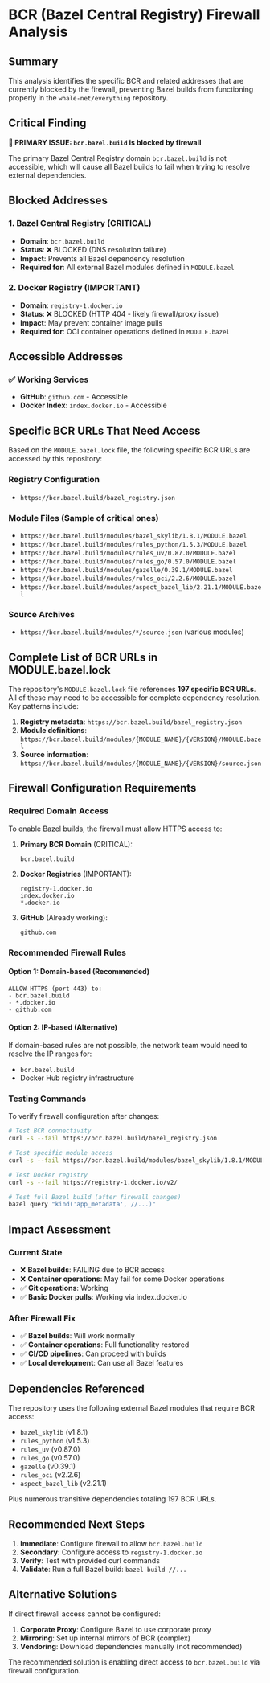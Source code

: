 # BCR (Bazel Central Registry) Firewall Analysis

## Summary

This analysis identifies the specific BCR and related addresses that are currently blocked by the firewall, preventing Bazel builds from functioning properly in the `whale-net/everything` repository.

## Critical Finding

**🚨 PRIMARY ISSUE: `bcr.bazel.build` is blocked by firewall**

The primary Bazel Central Registry domain `bcr.bazel.build` is not accessible, which will cause all Bazel builds to fail when trying to resolve external dependencies.

## Blocked Addresses

### 1. Bazel Central Registry (CRITICAL)
- **Domain**: `bcr.bazel.build`
- **Status**: ❌ BLOCKED (DNS resolution failure)
- **Impact**: Prevents all Bazel dependency resolution
- **Required for**: All external Bazel modules defined in `MODULE.bazel`

### 2. Docker Registry (IMPORTANT)
- **Domain**: `registry-1.docker.io` 
- **Status**: ❌ BLOCKED (HTTP 404 - likely firewall/proxy issue)
- **Impact**: May prevent container image pulls
- **Required for**: OCI container operations defined in `MODULE.bazel`

## Accessible Addresses

### ✅ Working Services
- **GitHub**: `github.com` - Accessible
- **Docker Index**: `index.docker.io` - Accessible

## Specific BCR URLs That Need Access

Based on the `MODULE.bazel.lock` file, the following specific BCR URLs are accessed by this repository:

### Registry Configuration
- `https://bcr.bazel.build/bazel_registry.json`

### Module Files (Sample of critical ones)
- `https://bcr.bazel.build/modules/bazel_skylib/1.8.1/MODULE.bazel`
- `https://bcr.bazel.build/modules/rules_python/1.5.3/MODULE.bazel`
- `https://bcr.bazel.build/modules/rules_uv/0.87.0/MODULE.bazel`
- `https://bcr.bazel.build/modules/rules_go/0.57.0/MODULE.bazel`
- `https://bcr.bazel.build/modules/gazelle/0.39.1/MODULE.bazel`
- `https://bcr.bazel.build/modules/rules_oci/2.2.6/MODULE.bazel`
- `https://bcr.bazel.build/modules/aspect_bazel_lib/2.21.1/MODULE.bazel`

### Source Archives
- `https://bcr.bazel.build/modules/*/source.json` (various modules)

## Complete List of BCR URLs in MODULE.bazel.lock

The repository's `MODULE.bazel.lock` file references **197 specific BCR URLs**. All of these may need to be accessible for complete dependency resolution. Key patterns include:

1. **Registry metadata**: `https://bcr.bazel.build/bazel_registry.json`
2. **Module definitions**: `https://bcr.bazel.build/modules/{MODULE_NAME}/{VERSION}/MODULE.bazel`
3. **Source information**: `https://bcr.bazel.build/modules/{MODULE_NAME}/{VERSION}/source.json`

## Firewall Configuration Requirements

### Required Domain Access

To enable Bazel builds, the firewall must allow HTTPS access to:

1. **Primary BCR Domain** (CRITICAL):
   ```
   bcr.bazel.build
   ```

2. **Docker Registries** (IMPORTANT):
   ```
   registry-1.docker.io
   index.docker.io
   *.docker.io
   ```

3. **GitHub** (Already working):
   ```
   github.com
   ```

### Recommended Firewall Rules

#### Option 1: Domain-based (Recommended)
```
ALLOW HTTPS (port 443) to:
- bcr.bazel.build
- *.docker.io
- github.com
```

#### Option 2: IP-based (Alternative)
If domain-based rules are not possible, the network team would need to resolve the IP ranges for:
- `bcr.bazel.build`
- Docker Hub registry infrastructure

### Testing Commands

To verify firewall configuration after changes:

```bash
# Test BCR connectivity
curl -s --fail https://bcr.bazel.build/bazel_registry.json

# Test specific module access
curl -s --fail https://bcr.bazel.build/modules/bazel_skylib/1.8.1/MODULE.bazel

# Test Docker registry
curl -s --fail https://registry-1.docker.io/v2/

# Test full Bazel build (after firewall changes)
bazel query "kind('app_metadata', //...)"
```

## Impact Assessment

### Current State
- ❌ **Bazel builds**: FAILING due to BCR access
- ❌ **Container operations**: May fail for some Docker operations
- ✅ **Git operations**: Working
- ✅ **Basic Docker pulls**: Working via index.docker.io

### After Firewall Fix
- ✅ **Bazel builds**: Will work normally
- ✅ **Container operations**: Full functionality restored
- ✅ **CI/CD pipelines**: Can proceed with builds
- ✅ **Local development**: Can use all Bazel features

## Dependencies Referenced

The repository uses the following external Bazel modules that require BCR access:

- `bazel_skylib` (v1.8.1)
- `rules_python` (v1.5.3) 
- `rules_uv` (v0.87.0)
- `rules_go` (v0.57.0)
- `gazelle` (v0.39.1)
- `rules_oci` (v2.2.6)
- `aspect_bazel_lib` (v2.21.1)

Plus numerous transitive dependencies totaling 197 BCR URLs.

## Recommended Next Steps

1. **Immediate**: Configure firewall to allow `bcr.bazel.build`
2. **Secondary**: Configure access to `registry-1.docker.io`
3. **Verify**: Test with provided curl commands
4. **Validate**: Run a full Bazel build: `bazel build //...`

## Alternative Solutions

If direct firewall access cannot be configured:

1. **Corporate Proxy**: Configure Bazel to use corporate proxy
2. **Mirroring**: Set up internal mirrors of BCR (complex)
3. **Vendoring**: Download dependencies manually (not recommended)

The recommended solution is enabling direct access to `bcr.bazel.build` via firewall configuration.